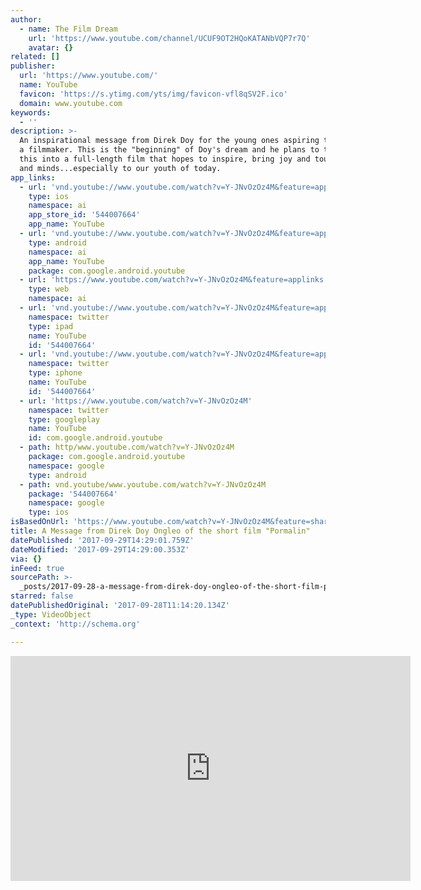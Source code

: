 ```yaml
---
author:
  - name: The Film Dream
    url: 'https://www.youtube.com/channel/UCUF9OT2HQoKATANbVQP7r7Q'
    avatar: {}
related: []
publisher:
  url: 'https://www.youtube.com/'
  name: YouTube
  favicon: 'https://s.ytimg.com/yts/img/favicon-vfl8qSV2F.ico'
  domain: www.youtube.com
keywords:
  - ''
description: >-
  An inspirational message from Direk Doy for the young ones aspiring to become
  a filmmaker. This is the "beginning" of Doy's dream and he plans to transform
  this into a full-length film that hopes to inspire, bring joy and touch hearts
  and minds...especially to our youth of today.
app_links:
  - url: 'vnd.youtube://www.youtube.com/watch?v=Y-JNvOzOz4M&feature=applinks'
    type: ios
    namespace: ai
    app_store_id: '544007664'
    app_name: YouTube
  - url: 'vnd.youtube://www.youtube.com/watch?v=Y-JNvOzOz4M&feature=applinks'
    type: android
    namespace: ai
    app_name: YouTube
    package: com.google.android.youtube
  - url: 'https://www.youtube.com/watch?v=Y-JNvOzOz4M&feature=applinks'
    type: web
    namespace: ai
  - url: 'vnd.youtube://www.youtube.com/watch?v=Y-JNvOzOz4M&feature=applinks'
    namespace: twitter
    type: ipad
    name: YouTube
    id: '544007664'
  - url: 'vnd.youtube://www.youtube.com/watch?v=Y-JNvOzOz4M&feature=applinks'
    namespace: twitter
    type: iphone
    name: YouTube
    id: '544007664'
  - url: 'https://www.youtube.com/watch?v=Y-JNvOzOz4M'
    namespace: twitter
    type: googleplay
    name: YouTube
    id: com.google.android.youtube
  - path: http/www.youtube.com/watch?v=Y-JNvOzOz4M
    package: com.google.android.youtube
    namespace: google
    type: android
  - path: vnd.youtube/www.youtube.com/watch?v=Y-JNvOzOz4M
    package: '544007664'
    namespace: google
    type: ios
isBasedOnUrl: 'https://www.youtube.com/watch?v=Y-JNvOzOz4M&feature=share'
title: A Message from Direk Doy Ongleo of the short film "Pormalin"
datePublished: '2017-09-29T14:29:01.759Z'
dateModified: '2017-09-29T14:29:00.353Z'
via: {}
inFeed: true
sourcePath: >-
  _posts/2017-09-28-a-message-from-direk-doy-ongleo-of-the-short-film-pormalin.md
starred: false
datePublishedOriginal: '2017-09-28T11:14:20.134Z'
_type: VideoObject
_context: 'http://schema.org'

---
```

<iframe src="https://cdn.embedly.com/widgets/media.html?src=https%3A%2F%2Fwww.youtube.com%2Fembed%2FY-JNvOzOz4M%3Ffeature%3Doembed&amp;url=http%3A%2F%2Fwww.youtube.com%2Fwatch%3Fv%3DY-JNvOzOz4M&amp;image=https%3A%2F%2Fi.ytimg.com%2Fvi%2FY-JNvOzOz4M%2Fhqdefault.jpg&amp;key=a715cf41cc93453ca338d350cd26f87b&amp;type=text%2Fhtml&amp;schema=youtube" width="640" height="360" scrolling="no" frameborder="0" allowfullscreen="" style=""></iframe>